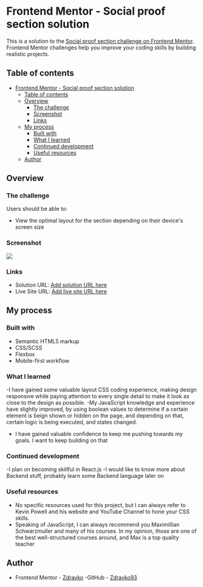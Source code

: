 # Frontend Mentor - Social proof section solution

This is a solution to the [Social proof section challenge on Frontend Mentor](https://www.frontendmentor.io/challenges/social-proof-section-6e0qTv_bA). Frontend Mentor challenges help you improve your coding skills by building realistic projects. 

## Table of contents

- [Frontend Mentor - Social proof section solution](#frontend-mentor---social-proof-section-solution)
  - [Table of contents](#table-of-contents)
  - [Overview](#overview)
    - [The challenge](#the-challenge)
    - [Screenshot](#screenshot)
    - [Links](#links)
  - [My process](#my-process)
    - [Built with](#built-with)
    - [What I learned](#what-i-learned)
    - [Continued development](#continued-development)
    - [Useful resources](#useful-resources)
  - [Author](#author)


## Overview

### The challenge

Users should be able to:

- View the optimal layout for the section depending on their device's screen size

### Screenshot

![](images/social-proof-project_screenshot.png)


### Links

- Solution URL: [Add solution URL here](https://github.com/Zdravko93/frontendmentor_challenge_social-proof-section_project)
- Live Site URL: [Add live site URL here](https://zdravko93.github.io/frontendmentor_challenge_social-proof-section_project/)


## My process

### Built with

- Semantic HTML5 markup
- CSS/SCSS
- Flexbox
- Mobile-first workflow


### What I learned

-I have gained some valuable layout CSS coding experience, making design responsive while paying attention to every single detail to make it look as close to the design as possible.
-My JavaScript knowledge and experience have slightly improved, by using boolean values to determine if a certain element is beign shown or hidden on the page, and depending on that, certain logic is being executed, and states changed. 
- I have gained valuable confidence to keep me pushing towards my goals. I want to keep building on that


### Continued development
-I plan on becoming skillful in React.js
-I would like to know more about Backend stuff, probably learn some Backend language later on

### Useful resources
- No specific resources used for this project, but I can always refer to Kevin Powell and his website and YouTube Channel to hone your CSS skills. 
- Speaking of JavaScript, I can always recommend you Maximillian Schwarzmuller and many of his courses. In my opinion, those are one of the best well-structured courses around, and 
Max is a top quality teacher


## Author
- Frontend Mentor - [Zdravko](https://www.frontendmentor.io/profile/Zdravko93)
-GitHub - [Zdravko93](https://github.com/Zdravko93)
